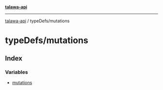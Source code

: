 [**talawa-api**](../../README.md)

***

[talawa-api](../../modules.md) / typeDefs/mutations

# typeDefs/mutations

## Index

### Variables

- [mutations](variables/mutations.md)
